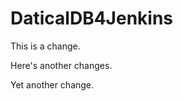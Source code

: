 DaticalDB4Jenkins
=================

This is a change.

Here's another changes.

Yet another change.
